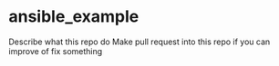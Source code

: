 # ansible_example
Describe what this repo do
Make pull request into this repo if you can improve of fix something
